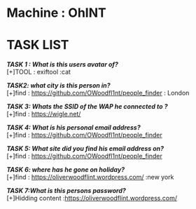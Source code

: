 # Machine : OhINT
# TASK LIST

***TASK 1 : What is this users avatar of?*** <br>
[+]TOOL : exiftool
:cat

***TASK2: what city is this person in?***<br>
[+]find : https://github.com/OWoodfl1nt/people_finder
: London

***TASK 3: Whats the SSID of the WAP he connected to ?***<br>
[+]find : https://wigle.net/

***TASK 4: What is his personal email address?***<br>
[+]find : https://github.com/OWoodfl1nt/people_finder

***TASK 5: What site did you find his email address on?***<br>
[+]find : https://github.com/OWoodfl1nt/people_finder


***TASK 6: where has he gone on holiday?***<br>
[+]find : https://oliverwoodflint.wordpress.com/
:new york

***TASK 7:What is this persons password?***<br>
[+]Hidding content
:https://oliverwoodflint.wordpress.com/